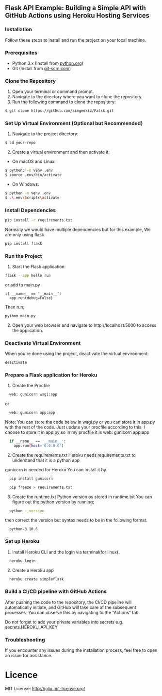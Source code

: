 
## Flask API Example: Building a Simple API with GitHub Actions using Heroku Hosting Services

### Installation
Follow these steps to install and run the project on your local machine.

### Prerequisites

- Python 3.x (Install from [python.org](https://www.python.org/downloads/))
- Git (Install from [git-scm.com](https://git-scm.com/downloads))

### Clone the Repository

1. Open your terminal or command prompt.
2. Navigate to the directory where you want to clone the repository.
3. Run the following command to clone the repository:

  ```bash
  $ git clone https://github.com/simgeekiz/Falsk.git
  ```

### Set Up Virtual Environment (Optional but Recommended)

1. Navigate to the project directory:

  ```bash
  $ cd your-repo
  ```

2. Create a virtual environment and then activate it;

  - On macOS and Linux:
  ```bash
  $ python3 -m venv .env
  $ source .env/bin/activate
  ```

  - On Windows:
  ```bash
  $ python -m venv .env
  $ .\.env\Scripts\activate
  ```

### Install Dependencies

  ```bash
  pip install -r requirements.txt
  ```

  Normally we would have multiple dependencies but for this example, 
  We are only using flask
  
  ```bash
  pip install flask
  ```

### Run the Project

1. Start the Flask application:

  ```bash
  flask --app hello run
  ```

  or add to main.py
  ```
  if __name__ == '__main__':
    app.run(debug=False)
  ```
  Then run;
  ```bash
  python main.py
  ```

2. Open your web browser and navigate to http://localhost:5000 to access the application.

### Deactivate Virtual Environment

When you're done using the project, deactivate the virtual environment:
  ```bash
  deactivate
  ```

### Prepare a Flask application for Heroku
1. Create the Procfile
  ```bash
    web: gunicorn wsgi:app
  ```
  or
  ```bash
    web: gunicorn app:app
  ```
  Note: You can store the code below in wsgi.py or you can store it in app.py with the rest of the code. Just update your procfile according to this. I choose to store it in app.py so in my procfile it is web: gunicorn app:app
  
  ```bash
    if __name__ == '__main__':
      app.run(host='0.0.0.0')
  ```
  
2. Create the requirements.txt 
  Heroku needs requirements.txt to understand that it is a python app

  gunicorn is needed for Heroku 
  You can install it by 
  ```bash
    pip install gunicorn
  ```

  ```bash
    pip freeze > requirements.txt
  ```

3. Create the runtime.txt
  Python version os stored in runtime.txt
  You can figure out the python version by running;
  ```bash
    python --version
  ```
  then correct the version but syntax needs to be in the following format.

  ```bash
    python-3.10.6
  ```

### Set up Heroku

1. Install Heroku CLI and the login via terminal(for linux).

  ```bash
    heroku login
  ```

2. Create a Heroku app

  ```bash
    heroku create simpleflask
  ```

### Build a CI/CD pipeline with GitHub Actions

After pushing the code to the repository, the CI/CD pipeline will automatically initiate, and GitHub will take care of the subsequent processes. You can observe this by navigating to the "Actions" tab. 

Do not forget to add your private variables into secrets
e.g. secrets.HEROKU_API_KEY

### Troubleshooting

If you encounter any issues during the installation process, feel free to open an issue for assistance.

# Licence 
  MIT License: http://igliu.mit-license.org/
